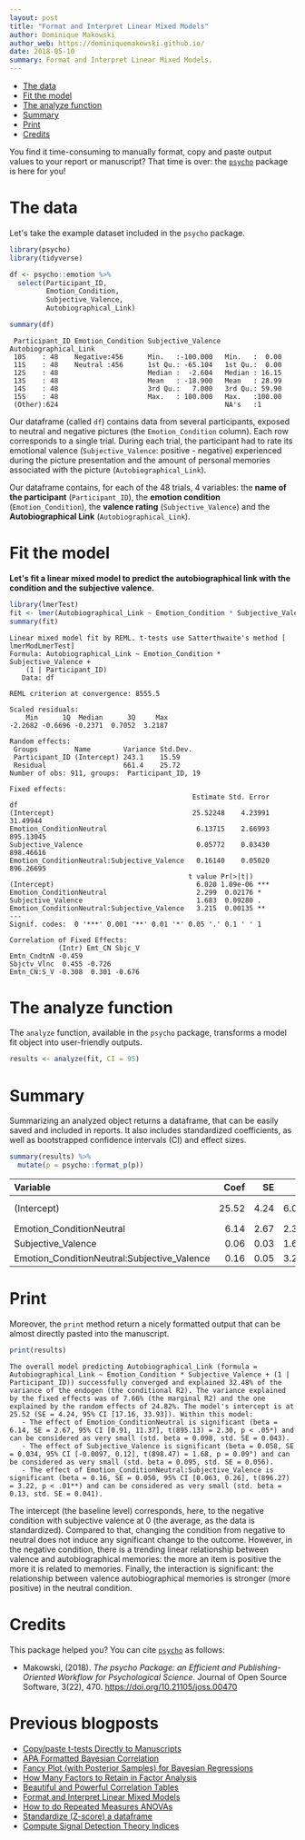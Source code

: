```yaml
---
layout: post
title: "Format and Interpret Linear Mixed Models"
author: Dominique Makowski
author_web: https://dominiquemakowski.github.io/
date: 2018-05-10
summary: Format and Interpret Linear Mixed Models.
---
```



-   [The data](#the-data)
-   [Fit the model](#fit-the-model)
-   [The analyze function](#the-analyze-function)
-   [Summary](#summary)
-   [Print](#print)
-   [Credits](#credits)

You find it time-consuming to manually format, copy and paste output values to your report or manuscript? That time is over: the [`psycho`](https://github.com/neuropsychology/psycho.R) package is here for you!

The data
========

Let's take the example dataset included in the `psycho` package.

``` r
library(psycho)
library(tidyverse)

df <- psycho::emotion %>% 
  select(Participant_ID, 
         Emotion_Condition, 
         Subjective_Valence,
         Autobiographical_Link)

summary(df)
```

     Participant_ID Emotion_Condition Subjective_Valence Autobiographical_Link
     10S    : 48    Negative:456      Min.   :-100.000   Min.   :  0.00       
     11S    : 48    Neutral :456      1st Qu.: -65.104   1st Qu.:  0.00       
     12S    : 48                      Median :  -2.604   Median : 16.15       
     13S    : 48                      Mean   : -18.900   Mean   : 28.99       
     14S    : 48                      3rd Qu.:   7.000   3rd Qu.: 59.90       
     15S    : 48                      Max.   : 100.000   Max.   :100.00       
     (Other):624                                         NA's   :1            

Our dataframe (called `df`) contains data from several participants, exposed to neutral and negative pictures (the `Emotion_Condition` column). Each row corresponds to a single trial. During each trial, the participant had to rate its emotional valence (`Subjective_Valence`: positive - negative) experienced during the picture presentation and the amount of personal memories associated with the picture (`Autobiographical_Link`).

Our dataframe contains, for each of the 48 trials, 4 variables: the **name of the participant** (`Participant_ID`), the **emotion condition** (`Emotion_Condition`), the **valence rating** (`Subjective_Valence`) and the **Autobiographical Link** (`Autobiographical_Link`).

Fit the model
=============

**Let's fit a linear mixed model to predict the autobiographical link with the condition and the subjective valence.**

``` r
library(lmerTest)
fit <- lmer(Autobiographical_Link ~ Emotion_Condition * Subjective_Valence + (1|Participant_ID), data=df)
summary(fit)
```

    Linear mixed model fit by REML. t-tests use Satterthwaite's method [
    lmerModLmerTest]
    Formula: Autobiographical_Link ~ Emotion_Condition * Subjective_Valence +  
        (1 | Participant_ID)
       Data: df

    REML criterion at convergence: 8555.5

    Scaled residuals: 
        Min      1Q  Median      3Q     Max 
    -2.2682 -0.6696 -0.2371  0.7052  3.2187 

    Random effects:
     Groups         Name        Variance Std.Dev.
     Participant_ID (Intercept) 243.1    15.59   
     Residual                   661.4    25.72   
    Number of obs: 911, groups:  Participant_ID, 19

    Fixed effects:
                                                 Estimate Std. Error        df
    (Intercept)                                  25.52248    4.23991  31.49944
    Emotion_ConditionNeutral                      6.13715    2.66993 895.13045
    Subjective_Valence                            0.05772    0.03430 898.46616
    Emotion_ConditionNeutral:Subjective_Valence   0.16140    0.05020 896.26695
                                                t value Pr(>|t|)    
    (Intercept)                                   6.020 1.09e-06 ***
    Emotion_ConditionNeutral                      2.299  0.02176 *  
    Subjective_Valence                            1.683  0.09280 .  
    Emotion_ConditionNeutral:Subjective_Valence   3.215  0.00135 ** 
    ---
    Signif. codes:  0 '***' 0.001 '**' 0.01 '*' 0.05 '.' 0.1 ' ' 1

    Correlation of Fixed Effects:
                (Intr) Emt_CN Sbjc_V
    Emtn_CndtnN -0.459              
    Sbjctv_Vlnc  0.455 -0.726       
    Emtn_CN:S_V -0.308  0.301 -0.676

The analyze function
====================

The `analyze` function, available in the `psycho` package, transforms a model fit object into user-friendly outputs.

``` r
results <- analyze(fit, CI = 95)
```

Summary
=======

Summarizing an analyzed object returns a dataframe, that can be easily saved and included in reports. It also includes standardized coefficients, as well as bootstrapped confidence intervals (CI) and effect sizes.

``` r
summary(results) %>% 
  mutate(p = psycho::format_p(p))
```

| Variable                                      |   Coef|    SE|     t|      df|  Coef.std|  SE.std| p               | Effect\_Size |  CI\_lower|  CI\_higher|
|:----------------------------------------------|------:|-----:|-----:|-------:|---------:|-------:|:----------------|:-------------|----------:|-----------:|
| (Intercept)                                   |  25.52|  4.24|  6.02|   31.50|      0.00|    0.00| &lt; .001\*\*\* | Very Small   |      17.16|       33.93|
| Emotion\_ConditionNeutral                     |   6.14|  2.67|  2.30|  895.13|      0.10|    0.04| &lt; .05\*      | Very Small   |       0.91|       11.37|
| Subjective\_Valence                           |   0.06|  0.03|  1.68|  898.47|      0.09|    0.06| = 0.09°         | Very Small   |      -0.01|        0.12|
| Emotion\_ConditionNeutral:Subjective\_Valence |   0.16|  0.05|  3.22|  896.27|      0.13|    0.04| &lt; .01\*\*    | Very Small   |       0.06|        0.26|

Print
=====

Moreover, the `print` method return a nicely formatted output that can be almost directly pasted into the manuscript.

``` r
print(results)
```

    The overall model predicting Autobiographical_Link (formula = Autobiographical_Link ~ Emotion_Condition * Subjective_Valence + (1 | Participant_ID)) successfully converged and explained 32.48% of the variance of the endogen (the conditional R2). The variance explained by the fixed effects was of 7.66% (the marginal R2) and the one explained by the random effects of 24.82%. The model's intercept is at 25.52 (SE = 4.24, 95% CI [17.16, 33.93]). Within this model:
       - The effect of Emotion_ConditionNeutral is significant (beta = 6.14, SE = 2.67, 95% CI [0.91, 11.37], t(895.13) = 2.30, p < .05*) and can be considered as very small (std. beta = 0.098, std. SE = 0.043).
       - The effect of Subjective_Valence is significant (beta = 0.058, SE = 0.034, 95% CI [-0.0097, 0.12], t(898.47) = 1.68, p = 0.09°) and can be considered as very small (std. beta = 0.095, std. SE = 0.056).
       - The effect of Emotion_ConditionNeutral:Subjective_Valence is significant (beta = 0.16, SE = 0.050, 95% CI [0.063, 0.26], t(896.27) = 3.22, p < .01**) and can be considered as very small (std. beta = 0.13, std. SE = 0.041).

The intercept (the baseline level) corresponds, here, to the negative condition with subjective valence at 0 (the average, as the data is standardized). Compared to that, changing the condition from negative to neutral does not induce any significant change to the outcome. However, in the negative condition, there is a trending linear relationship between valence and autobiographical memories: the more an item is positive the more it is related to memories. Finally, the interaction is significant: the relationship between valence autobiographical memories is stronger (more positive) in the neutral condition.

Credits
=======

This package helped you? You can cite [`psycho`](https://github.com/neuropsychology/psycho.R) as follows:

-   Makowski, (2018). *The psycho Package: an Efficient and Publishing-Oriented Workflow for Psychological Science*. Journal of Open Source Software, 3(22), 470. <https://doi.org/10.21105/joss.00470>



Previous blogposts
==================

-   [Copy/paste t-tests Directly to Manuscripts](https://neuropsychology.github.io/psycho.R/2018/06/19/analyze_ttest.html)
-   [APA Formatted Bayesian Correlation](https://neuropsychology.github.io/psycho.R/2018/06/11/bayesian_correlation.html)
-   [Fancy Plot (with Posterior Samples) for Bayesian Regressions](https://neuropsychology.github.io/psycho.R/2018/06/03/plot_bayesian_model.html)
-   [How Many Factors to Retain in Factor Analysis](https://neuropsychology.github.io/psycho.R/2018/05/24/n_factors.html)
-   [Beautiful and Powerful Correlation Tables](https://neuropsychology.github.io/psycho.R/2018/05/20/correlation.html)
-   [Format and Interpret Linear Mixed Models](https://neuropsychology.github.io/psycho.R/2018/05/10/interpret_mixed_models.html)
-   [How to do Repeated Measures ANOVAs](https://neuropsychology.github.io/psycho.R/2018/05/01/repeated_measure_anovas.html)
-   [Standardize (Z-score) a dataframe](https://neuropsychology.github.io/psycho.R/2018/03/29/standardize.html)
-   [Compute Signal Detection Theory Indices](https://neuropsychology.github.io/psycho.R/2018/03/29/SDT.html)
